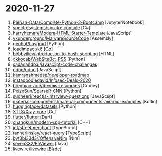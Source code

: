 # 2020-11-27

1. [Pierian-Data/Complete-Python-3-Bootcamp](https://github.com/Pierian-Data/Complete-Python-3-Bootcamp "Course Files for Complete Python 3 Bootcamp Course on Udemy") [JupyterNotebook]
2. [spectresystems/spectre.console](https://github.com/spectresystems/spectre.console "A library that makes it easier to create beautiful console applications.") [C#]
3. [harryheman/Modern-HTML-Starter-Template](https://github.com/harryheman/Modern-HTML-Starter-Template "Modern HTML Starter Template") [JavaScript]
4. [vxunderground/MalwareSourceCode](https://github.com/vxunderground/MalwareSourceCode "Collection of malware source code for a variety of platforms in an array of different programming languages.") [Assembly]
5. [geohot/tinygrad](https://github.com/geohot/tinygrad "You like pytorch? You like micrograd? You love tinygrad! ❤️") [Python]
6. [loadimpact/k6](https://github.com/loadimpact/k6 "A modern load testing tool, using Go and JavaScript - https://k6.io") [Go]
7. [bobbyiliev/introduction-to-bash-scripting](https://github.com/bobbyiliev/introduction-to-bash-scripting "Free Introduction to Bash Scripting eBook") [HTML]
8. [dkkocab/WebSiteBot_PS5](https://github.com/dkkocab/WebSiteBot_PS5 "This is a bot that will buy a PS5 through Walmart. It's written in python and uses selenium to interact with web pages. *WORK IN PROGRESS*") [Python]
9. [sadanandpai/javascript-code-challenges](https://github.com/sadanandpai/javascript-code-challenges "A collection of JavaScript modern interview code challenges for beginners to experts") 
10. [odoo/odoo](https://github.com/odoo/odoo "Odoo. Open Source Apps To Grow Your Business.") [JavaScript]
11. [kamranahmedse/developer-roadmap](https://github.com/kamranahmedse/developer-roadmap "Roadmap to becoming a web developer in 2020") 
12. [instadoodledavid/Infosec-Deals-2020](https://github.com/instadoodledavid/Infosec-Deals-2020 "Ongoing Infosec Deals 2020") 
13. [bregman-arie/devops-resources](https://github.com/bregman-arie/devops-resources "DevOps resources - Linux, Jenkins, AWS, SRE, Prometheus, Docker, Python, Ansible, Git, Kubernetes, Terraform, OpenStack, SQL, NoSQL, Azure, GCP") [Groovy]
14. [PeizeSun/SparseR-CNN](https://github.com/PeizeSun/SparseR-CNN "End-to-End Object Detection with Learnable Proposal") [Python]
15. [sudheerj/reactjs-interview-questions](https://github.com/sudheerj/reactjs-interview-questions "List of top 500 ReactJS Interview Questions & Answers....Coding exercise questions are coming soon!!") [JavaScript]
16. [material-components/material-components-android-examples](https://github.com/material-components/material-components-android-examples "Companion example apps and code for MDC-Android.") [Kotlin]
17. [huggingface/datasets](https://github.com/huggingface/datasets "🤗 Fast, efficient, open-access datasets and evaluation metrics in PyTorch, TensorFlow, NumPy and Pandas") [Python]
18. [XTLS/Xray-core](https://github.com/XTLS/Xray-core "Xray, Penetrates Everything. Also the best v2ray-core, with XTLS support. Fully compatible configuration.") [Go]
19. [flutter/flutter](https://github.com/flutter/flutter "Flutter makes it easy and fast to build beautiful apps for mobile and beyond.") [Dart]
20. [changkun/modern-cpp-tutorial](https://github.com/changkun/modern-cpp-tutorial "📚 Modern C++ Tutorial: C++11/14/17/20 On the Fly | https://changkun.de/modern-cpp/") [C++]
21. [jef/streetmerchant](https://github.com/jef/streetmerchant "🤖 Autonomous robot for all your electronic needs") [TypeScript]
22. [tannerlinsley/react-query](https://github.com/tannerlinsley/react-query "⚛️ Hooks for fetching, caching and updating asynchronous data in React") [TypeScript]
23. [byt3bl33d3r/OffensiveNim](https://github.com/byt3bl33d3r/OffensiveNim "My experiments in weaponizing Nim (https://nim-lang.org/)") [Nim]
24. [seven332/EhViewer](https://github.com/seven332/EhViewer "[DEPRECATED] An Unofficial E-Hentai Application for Android") [Java]
25. [livewire/livewire](https://github.com/livewire/livewire "A full-stack framework for Laravel that takes the pain out of building dynamic UIs.") [Blade]
